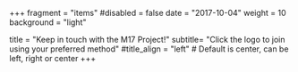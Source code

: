 +++
fragment = "items"
#disabled = false
date = "2017-10-04"
weight = 10
background = "light"

title = "Keep in touch with the M17 Project!"
subtitle= "Click the logo to join using your preferred method"
#title_align = "left" # Default is center, can be left, right or center
+++